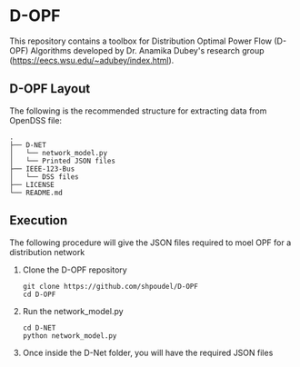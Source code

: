 # D-OPF
This repository contains a toolbox for Distribution Optimal Power Flow (D-OPF) Algorithms developed by Dr. Anamika Dubey's research group (https://eecs.wsu.edu/~adubey/index.html).

## D-OPF Layout

The following is the recommended structure for extracting data from OpenDSS file:

```console
.
├── D-NET
│   └── network_model.py
│   └── Printed JSON files
├── IEEE-123-Bus
│   └── DSS files
├── LICENSE
└── README.md
```

## Execution

The following procedure will give the JSON files required to moel OPF for a distribution network

1. Clone the D-OPF repository
    ```console
    git clone https://github.com/shpoudel/D-OPF
    cd D-OPF
    ```
1. Run the network_model.py
    ```console
    cd D-NET
    python network_model.py
    ```
1. Once inside the D-Net folder, you will have the required JSON files

